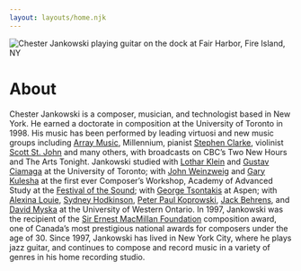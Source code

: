 ```yaml
---
layout: layouts/home.njk
---
```


![Chester Jankowski playing guitar on the dock at Fair Harbor, Fire Island, NY](/img/chester-jankowski-guitar-dock.jpg)

# About

Chester Jankowski is a composer, musician, and technologist based in New York. He earned a doctorate in composition at the University of Toronto in 1998. His music has been performed by leading virtuosi and new music groups including [Array Music](https://www.arraymusic.ca/), Millennium, pianist [Stephen Clarke](https://www.nytimes.com/2011/01/05/arts/music/05stephen.html?smid=url-share), violinist [Scott St. John](http://www.scottstjohn.com/wp) and many others, with broadcasts on CBC’s Two New Hours and The Arts Tonight. Jankowski studied with [Lothar Klein](https://www.lotharklein.org/) and [Gustav Ciamaga](https://en.wikipedia.org/wiki/Gustav_Ciamaga) at the University of Toronto; with [John Weinzweig](https://en.wikipedia.org/wiki/John_Weinzweig) and [Gary Kulesha](http://kulesha.com/) at the first ever Composer’s Workshop, Academy of Advanced Study at the [Festival of the Sound](https://festivalofthesound.ca/); with [George Tsontakis](https://en.wikipedia.org/wiki/George_Tsontakis) at Aspen; with [Alexina Louie](http://www.alexinalouie.ca/), [Sydney Hodkinson](https://composers.com/composers/sydney-hodkinson), [Peter Paul Koprowski](https://ppkoprowski.com/), [Jack Behrens](https://en.wikipedia.org/wiki/Jack_Behrens), and [David Myska](https://music.uwo.ca/faculty/emeriti/david-myska.html) at the University of Western Ontario. In 1997, Jankowski was the recipient of the [Sir Ernest MacMillan Foundation](https://www.thecanadianencyclopedia.ca/en/article/sir-ernest-macmillan-memorial-foundation-emc) composition award, one of Canada’s most prestigious national awards for composers under the age of 30. Since 1997, Jankowski has lived in New York City, where he plays jazz guitar, and continues to compose and record music in a variety of genres in his home recording studio.
